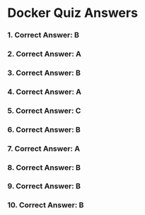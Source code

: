 # Docker Quiz Answers

### 1. Correct Answer: B  
### 2. Correct Answer: A  
### 3. Correct Answer: B  
### 4. Correct Answer: A  
### 5. Correct Answer: C  
### 6. Correct Answer: B  
### 7. Correct Answer: A  
### 8. Correct Answer: B  
### 9. Correct Answer: B  
### 10. Correct Answer: B  

